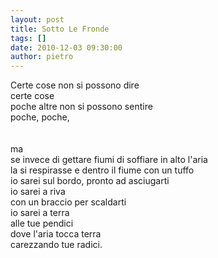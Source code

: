 ```yaml
---
layout: post
title: Sotto Le Fronde
tags: []
date: 2010-12-03 09:30:00
author: pietro
---
```

Certe cose non si possono dire<br/>certe cose<br/>poche altre non si possono sentire<br/>poche, poche,<br/><br/><br/>ma<br/>se invece di gettare fiumi di soffiare in alto l'aria<br/>la si respirasse e dentro il fiume con un tuffo<br/>io sarei sul bordo, pronto ad asciugarti<br/>io sarei a riva<br/>con un braccio per scaldarti<br/>io sarei a terra<br/>alle tue pendici<br/>dove l'aria tocca terra<br/>carezzando tue radici.<br/><br/><br/>
